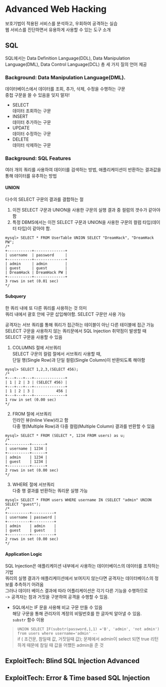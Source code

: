 # Advanced Web Hacking  
보호기법이 적용된 서비스를 분석하고, 우회하여 공격하는 실습  
웹 서비스를 진단하면서 유용하게 사용할 수 있는 도구 소개  

## SQL  
SQL에서는 Data Definition Language(DDL), Data Manipulation Language(DML), Data Control Language(DCL) 총 세 가지 질의 언어 제공  

### Background: Data Manipulation Language(DML). 
데이터베이스에서 데이터를 조회, 추가, 삭제, 수정을 수행하는 구문  
중첩 구문을 쓸 수 있음을 잊지 말자!  
* SELECT  
데이터 조회하는 구문  
* INSERT  
데이터 추가하는 구문  
* UPDATE  
데이터 수정하는 구문  
* DELETE  
데이터 삭제하는 구문  

### Background: SQL Features  
여러 개의 쿼리를 사용하여 데이터를 검색하는 방법, 애플리케이션이 반환하는 결과값을 통해 데이터를 유추하는 방법  
#### **UNION**  
다수의 SELECT 구문의 결과를 결합하는 절  
1. 이전 SELECT 구문과 UNION을 사용한 구문의 실행 결과 중 컬럼의 갯수가 같아야 함  
2. 특정 DBMS에서는 이전 SELECT 구문과 UNION을 사용한 구문의 컬럼 타입(데이터 타입)이 같아야 함.  
```
mysql> SELECT * FROM UserTable UNION SELECT "DreamHack", "DreamHack PW";
/*
+-----------+--------------+
| username  | password     |
+-----------+--------------+
| admin     | admin        |
| guest     | guest        |
| DreamHack | DreamHack PW |
+-----------+--------------+
3 rows in set (0.01 sec)
*/
```  

#### **Subquery**  
한 쿼리 내에 또 다른 쿼리를 사용하는 것 의미  
쿼리 내에서 괄호 안에 구문 삽입해야함. SELECT 구문만 사용 가능  

공격자는 서브 쿼리를 통해 쿼리가 접근하는 테이블이 아닌 다른 테이블에 접근 가능  
SELECT 구문을 사용하지 않는 쿼리문에서 SQL Injection 취약점이 발생할 때 SELECT 구문을 사용할 수 있음  

1. COLUMNS 절에 서브쿼리  
SELECT 구문의 컬럼 절에서 서브쿼리 사용할 때,  
단일 행(Single Row)과 단일 컬럼(Single Column)이 반환되도록 해야함  
```
mysql> SELECT 1,2,3,(SELECT 456); 
/*
+---+---+---+--------------+
| 1 | 2 | 3 | (SELECT 456) |
+---+---+---+--------------+
| 1 | 2 | 3 |          456 |
+---+---+---+--------------+
1 row in set (0.00 sec)
*/
```  

2. FROM 절에 서브쿼리  
인라인 뷰(Inline View)라고 함  
다중 행(Multiple Row)과 다중 컬럼(Multiple Column) 결과를 반환할 수 있음  
```
mysql> SELECT * FROM (SELECT *, 1234 FROM users) as u;
/*
+----------+------+
| username | 1234 |
+----------+------+
| admin    | 1234 |
| guest    | 1234 |
+----------+------+
2 rows in set (0.00 sec)
*/
```  

3. WHERE 절에 서브쿼리  
다중 행 결과를 반환하는 쿼리문 실행 가능  
```
mysql> SELECT * FROM users WHERE username IN (SELECT "admin" UNION SELECT "guest");
/*
+----------+----------+
| username | password |
+----------+----------+
| admin    | admin    |
| guest    | guest    |
+----------+----------+
2 rows in set (0.00 sec)
*/
```  

#### **Application Logic**  
SQL Injection은 애플리케이션 내부에서 사용하는 데이터베이스의 데이터를 조작하는 기법  
쿼리의 실행 결과가 애플리케이션에서 보여지지 않는다면 공격자는 데이터베이스의 정보를 추측하기 어려움  
그러나 데이터 베이스 결과에 따라 어플리케이션은 각기 다른 기능을 수행하므로  
-> 공격자는 참과 거짓을 구분하여 공격을 수행할 수 있음.  

* SQL에서는 IF 문을 사용해 비교 구문 만들 수 있음  
해당 구문을 통해 관리자의 계정의 비밀번호를 한 글자씩 알아낼 수 있음.  
```substr``` 함수 이용  
> ```UNION SELECT IF(substr(password,1,1) ='B', 'admin', 'not admin') from users where username='admin' -- ```  
> if ( 조건문, 참일때 값, 거짓일때 값); 문제에서 admin이 select 되면 true 리턴하게 때문에 참일 때 값을 어쨌든 admin을 준 것  

## ExploitTech: Blind SQL Injection Advanced  

## ExploitTech: Error & Time based SQL Injection  




